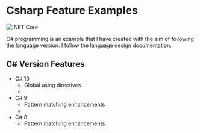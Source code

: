 # Csharp Feature Examples

![.NET Core](https://github.com/ibrahimatay/CsharpLangExamples/workflows/.NET%20Core/badge.svg)

C# programming is an example that I have created with the aim of following the language version. I follow the [language design] documentation.

[language design]: https://github.com/dotnet/csharplang

## C# Version Features 

* C# 10
  * Global using directives
  * 
* C# 9
  * Pattern matching enhancements
  * 
* C# 8
  * Pattern matching enhancements
